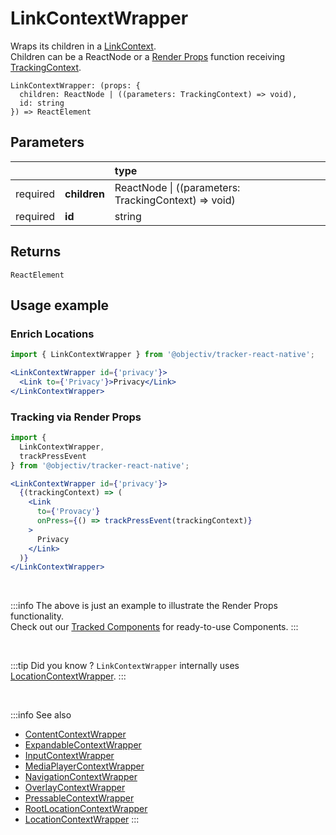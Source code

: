 # LinkContextWrapper

Wraps its children in a [LinkContext](/taxonomy/reference/location-contexts/LinkContext.md).  
Children can be a ReactNode or a [Render Props](https://reactjs.org/docs/render-props.html#using-props-other-than-render) function receiving [TrackingContext](/tracking/react-native/api-reference/common/providers/TrackingContext.md).

```tsx
LinkContextWrapper: (props: {
  children: ReactNode | ((parameters: TrackingContext) => void), 
  id: string
}) => ReactElement
```

## Parameters
|          |              | type                                                     |
|:--------:|:-------------|:---------------------------------------------------------|
| required | **children** | ReactNode &vert; ((parameters: TrackingContext) => void) |
| required | **id**       | string                                                   |

## Returns
`ReactElement`

## Usage example

### Enrich Locations

```jsx
import { LinkContextWrapper } from '@objectiv/tracker-react-native';
```

```jsx
<LinkContextWrapper id={'privacy'}>
  <Link to={'Privacy'}>Privacy</Link>
</LinkContextWrapper>
```

### Tracking via Render Props

```jsx
import { 
  LinkContextWrapper, 
  trackPressEvent 
} from '@objectiv/tracker-react-native';
```

```jsx
<LinkContextWrapper id={'privacy'}>
  {(trackingContext) => (
    <Link 
      to={'Provacy'} 
      onPress={() => trackPressEvent(trackingContext)}
    >
      Privacy
    </Link>
  )}
</LinkContextWrapper>
```

<br />

:::info
The above is just an example to illustrate the Render Props functionality.   
Check out our [Tracked Components](/tracking/react-native/api-reference/trackedComponents/overview.md) for ready-to-use Components.
:::

<br />

:::tip Did you know ?
`LinkContextWrapper` internally uses [LocationContextWrapper](/tracking/react-native/api-reference/locationWrappers/LocationContextWrapper.md).
:::

<br />

:::info See also
- [ContentContextWrapper](/tracking/react-native/api-reference/locationWrappers/ContentContextWrapper.md)
- [ExpandableContextWrapper](/tracking/react-native/api-reference/locationWrappers/ExpandableContextWrapper.md)
- [InputContextWrapper](/tracking/react-native/api-reference/locationWrappers/InputContextWrapper.md)
- [MediaPlayerContextWrapper](/tracking/react-native/api-reference/locationWrappers/MediaPlayerContextWrapper.md)
- [NavigationContextWrapper](/tracking/react-native/api-reference/locationWrappers/NavigationContextWrapper.md)
- [OverlayContextWrapper](/tracking/react-native/api-reference/locationWrappers/OverlayContextWrapper.md)
- [PressableContextWrapper](/tracking/react-native/api-reference/locationWrappers/PressableContextWrapper.md)
- [RootLocationContextWrapper](/tracking/react-native/api-reference/locationWrappers/RootLocationContextWrapper.md)
- [LocationContextWrapper](/tracking/react-native/api-reference/locationWrappers/LocationContextWrapper.md)
:::
